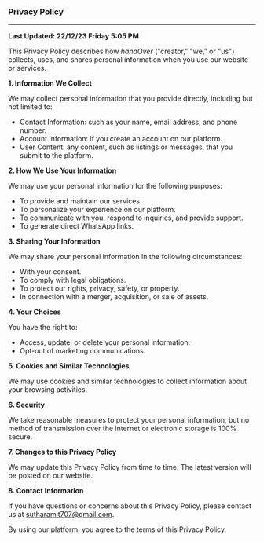 ### **Privacy Policy**

---

**Last Updated: 22/12/23 Friday 5:05 PM**

This Privacy Policy describes how *handOver* ("creator," "we," or "us") collects, uses, and shares personal information when you use our website or services.

**1. Information We Collect**

We may collect personal information that you provide directly, including but not limited to:

- Contact Information: such as your name, email address, and phone number.
- Account Information: if you create an account on our platform.
- User Content: any content, such as listings or messages, that you submit to the platform.

**2. How We Use Your Information**

We may use your personal information for the following purposes:

- To provide and maintain our services.
- To personalize your experience on our platform.
- To communicate with you, respond to inquiries, and provide support.
- To generate direct WhatsApp links.

**3. Sharing Your Information**

We may share your personal information in the following circumstances:

- With your consent.
- To comply with legal obligations.
- To protect our rights, privacy, safety, or property.
- In connection with a merger, acquisition, or sale of assets.

**4. Your Choices**

You have the right to:

- Access, update, or delete your personal information.
- Opt-out of marketing communications.

**5. Cookies and Similar Technologies**

We may use cookies and similar technologies to collect information about your browsing activities.

**6. Security**

We take reasonable measures to protect your personal information, but no method of transmission over the internet or electronic storage is 100% secure.

**7. Changes to this Privacy Policy**

We may update this Privacy Policy from time to time. The latest version will be posted on our website.

**8. Contact Information**

If you have questions or concerns about this Privacy Policy, please contact us at sutharamit707@gmail.com.

By using our platform, you agree to the terms of this Privacy Policy.
